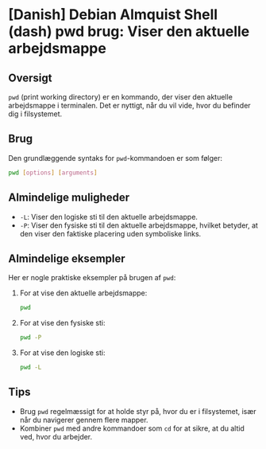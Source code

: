 # [Danish] Debian Almquist Shell (dash) pwd brug: Viser den aktuelle arbejdsmappe

## Oversigt
`pwd` (print working directory) er en kommando, der viser den aktuelle arbejdsmappe i terminalen. Det er nyttigt, når du vil vide, hvor du befinder dig i filsystemet.

## Brug
Den grundlæggende syntaks for `pwd`-kommandoen er som følger:

```bash
pwd [options] [arguments]
```

## Almindelige muligheder
- `-L`: Viser den logiske sti til den aktuelle arbejdsmappe.
- `-P`: Viser den fysiske sti til den aktuelle arbejdsmappe, hvilket betyder, at den viser den faktiske placering uden symboliske links.

## Almindelige eksempler
Her er nogle praktiske eksempler på brugen af `pwd`:

1. For at vise den aktuelle arbejdsmappe:
   ```bash
   pwd
   ```

2. For at vise den fysiske sti:
   ```bash
   pwd -P
   ```

3. For at vise den logiske sti:
   ```bash
   pwd -L
   ```

## Tips
- Brug `pwd` regelmæssigt for at holde styr på, hvor du er i filsystemet, især når du navigerer gennem flere mapper.
- Kombiner `pwd` med andre kommandoer som `cd` for at sikre, at du altid ved, hvor du arbejder.